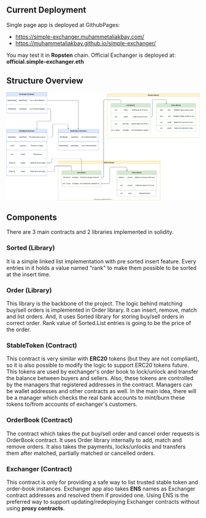 ## Current Deployment

Single page app is deployed at GithubPages:

* https://simple-exchanger.muhammetaliakbay.com/
* https://muhammetaliakbay.github.io/simple-exchanger/

You may test it in **Ropsten** chain. Official Exchanger is deployed at: **official.simple-exchanger.eth**

## Structure Overview

![structure.drawio](./docs/structure.drawio.svg)

## Components

There are 3 main contracts and 2 libraries implemented in solidity.

### Sorted (Library)

It is a simple linked list implementation with pre sorted insert feature. Every entries in it holds a value named "rank" to make them possible to be sorted at the insert time.

### Order (Library)

This library is the backbone of the project. The logic behind matching buy/sell orders is implemented in Order library. It can insert, remove, match and list orders. And, it uses Sorted library for storing buy/sell orders in correct order. Rank value of Sorted.List entries is going to be the price of the order.

### StableToken (Contract)

This contract is very similar with **ERC20** tokens (but they are not compliant), so it is also possible to modify the logic to support ERC20 tokens future. This tokens are used by exchanger's order book to lock/unlock and transfer the balance between buyers and sellers. Also, these tokens are controlled by the managers that registered addresses in the contract. Managers can be wallet addresses and other contracts as well. In the main idea, there will be a manager which checks the real bank accounts to mint/burn these tokens to/from accounts of exchanger's customers.

### OrderBook (Contract)

The contract which takes the put buy/sell order and cancel order requests is OrderBook contract. It uses Order library internally to add, match and remove orders. It also takes the payments, locks/unlocks and transfers them after matched, partially matched or cancelled orders.

### Exchanger (Contract)

This contract is only for providing a safe way to list trusted stable token and order-book instances. Exchanger app also takes **ENS** names as Exchanger contract addresses and resolved them if provided one. Using ENS is the preferred way to support updating/redeploying Exchanger contracts without using **proxy contracts**.